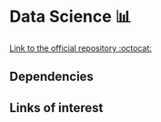 # Data Science :bar_chart:

[Link to the official repository :octocat:]()

## Dependencies

## Links of interest

